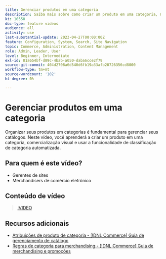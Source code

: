 ```yaml
---
title: Gerenciar produtos em uma categoria
description: Saiba mais sobre como criar um produto em uma categoria, merchandising visual e usar a funcionalidade de classificação automatizada de categorias.
kt: 10550
doc-type: feature videos
audience: all
activity: use
last-substantial-update: 2023-04-27T00:00:00Z
feature: Configuration, System, Search, Site Navigation
topic: Commerce, Administration, Content Management
role: Admin, Leader, User
level: Beginner, Intermediate
exl-id: 81a654bf-d09c-4bab-a050-daba6cce2f79
source-git-commit: 404d2708a6d540d6fb19a33afb20726356cd8000
workflow-type: tm+mt
source-wordcount: '102'
ht-degree: 0%

---
```


# Gerenciar produtos em uma categoria

Organizar seus produtos em categorias é fundamental para gerenciar seus catálogos. Neste vídeo, você aprenderá a criar um produto em uma categoria, comercialização visual e usar a funcionalidade de classificação de categoria automatizada.

## Para quem é este vídeo?

- Gerentes de sites
- Merchandisers de comércio eletrônico

## Conteúdo de vídeo

>[!VIDEO](https://video.tv.adobe.com/v/343747?quality=12&learn=on)

## Recursos adicionais

- [Atribuições de produto de categoria - [!DNL Commerce] Guia de gerenciamento de catálogo](https://experienceleague.adobe.com/docs/commerce-admin/catalog/categories/products-in-category/categories-product-assignments.html)
- [Regras de categoria para merchandising - [!DNL Commerce] Guia de merchandising e promoções](https://experienceleague.adobe.com/docs/commerce-admin/marketing/merchandising/visual-merch/category-product-rules.html)
